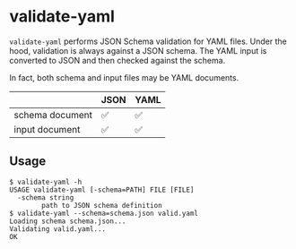 # validate-yaml

`validate-yaml` performs JSON Schema validation for YAML files. Under the hood, validation is always against a JSON schema. The YAML input is converted to JSON and then checked against the schema.

In fact, both schema and input files may be YAML documents.

|               |JSON|YAML
|---------------|----|----
|schema document|✅  |✅
|input document |✅  |✅

## Usage
```
$ validate-yaml -h
USAGE validate-yaml [-schema=PATH] FILE [FILE]
  -schema string
    	path to JSON schema definition
$ validate-yaml --schema=schema.json valid.yaml
Loading schema schema.json...
Validating valid.yaml...
OK
```
